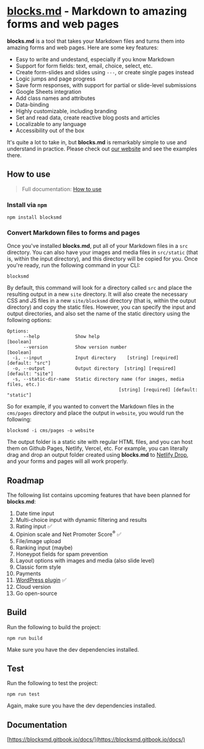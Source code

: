 # [blocks.md](https://blocks.md) - Markdown to amazing forms and web pages

**blocks.md** is a tool that takes your Markdown files and turns them into amazing forms and web pages. Here are some key features:

- Easy to write and undestand, especially if you know Markdown
- Support for form fields: text, email, choice, select, etc.
- Create form-slides and slides using `---`, or create single pages instead
- Logic jumps and page progress
- Save form responses, with support for partial or slide-level submissions
- Google Sheets integration
- Add class names and attributes
- Data-binding
- Highly customizable, including branding
- Set and read data, create reactive blog posts and articles
- Localizable to any language
- Accessibility out of the box

It's quite a lot to take in, but **blocks.md** is remarkably simple to use and understand in practice. Please check out [our website](https://blocks.md) and see the examples there.

## How to use

> Full documentation: [How to use](https://blocksmd.gitbook.io/docs/how-to-use)

### Install via `npm`

```
npm install blocksmd
```

### Convert Markdown files to forms and pages

Once you've installed **blocks.md**, put all of your Markdown files in a `src` directory. You can also have your images and media files in `src/static` (that is, within the input directory), and this directory will be copied for you. Once you're ready, run the following command in your CLI:

```
blocksmd
```

By default, this command will look for a directory called `src` and place the resulting output in a new `site` directory. It will also create the necessary CSS and JS files in a new `site/blocksmd` directory (that is, within the output directory) and copy the static files. However, you can specify the input and output directories, and also set the name of the static directory using the following options:

```
Options:
      --help             Show help                                     [boolean]
      --version          Show version number                           [boolean]
  -i, --input            Input directory    [string] [required] [default: "src"]
  -o, --output           Output directory  [string] [required] [default: "site"]
  -s, --static-dir-name  Static directory name (for images, media files, etc.)
                                         [string] [required] [default: "static"]
```

So for example, if you wanted to convert the Markdown files in the `cms/pages` directory and place the output in `website`, you would run the following:

```
blocksmd -i cms/pages -o website
```

The output folder is a static site with regular HTML files, and you can host them on Github Pages, Netlify, Vercel, etc. For example, you can literally drag and drop an output folder created using **blocks.md** to [Netlify Drop](https://app.netlify.com/drop), and your forms and pages will all work properly.

## Roadmap

The following list contains upcoming features that have been planned for **blocks.md**:

1. Date time input
2. Multi-choice input with dynamic filtering and results
3. Rating input ✅
4. Opinion scale and Net Promoter Score<sup>®</sup> ✅
5. File/image upload
6. Ranking input (maybe)
7. Honeypot fields for spam prevention
8. Layout options with images and media (also slide level)
9. Classic form style
10. Payments
11. [WordPress plugin](https://blocks.md/wordpress-plugin/) ✅
12. Cloud version
13. Go open-source

## Build

Run the following to build the project:

```
npm run build
```

Make sure you have the dev dependencies installed.

## Test

Run the following to test the project:

```
npm run test
```

Again, make sure you have the dev dependencies installed.

## Documentation

[https://blocksmd.gitbook.io/docs/](https://blocksmd.gitbook.io/docs/)
